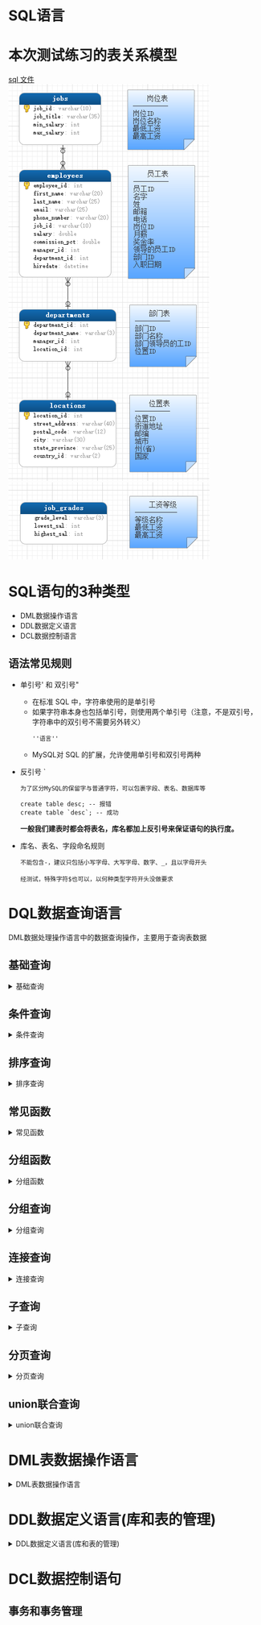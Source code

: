 SQL语言
==

# 本次测试练习的表关系模型
[sql 文件](./sql/myemployees.sql)  
![](./images/myemployees库的表关系模型.png)  
![](./images/myemployees库的表关系模型2.png)  


# SQL语句的3种类型
* DML数据操作语言
* DDL数据定义语言
* DCL数据控制语言

## 语法常见规则
* 单引号' 和 双引号"
    * 在标准 SQL 中，字符串使用的是单引号
    * 如果字符串本身也包括单引号，则使用两个单引号（注意，不是双引号，字符串中的双引号不需要另外转义）
        ```text
        ''语言''
        ```
    * MySQL对 SQL 的扩展，允许使用单引号和双引号两种

* 反引号 \`
    ```text
    为了区分MySQL的保留字与普通字符，可以包裹字段、表名、数据库等
    ```
    
    ```mysql
    create table desc; -- 报错 
    create table `desc`; -- 成功
    ```
    **一般我们建表时都会将表名，库名都加上反引号来保证语句的执行度。**

* 库名、表名、字段命名规则
    ```text
    不能包含-，建议只包括小写字母、大写字母、数字、_，且以字母开头

    经测试，特殊字符$也可以，以何种类型字符开头没做要求
    ```


# DQL数据查询语言
DML数据处理操作语言中的数据查询操作，主要用于查询表数据

## 基础查询
<details>
<summary>基础查询</summary>

* 语法
    ```text
    select 查询列表 from 表名;
    
    SELECT *|{[DISTINCT] column|expression [alias],...}
    FROM table;
    
    * | 表示或
    * { }里面有多种情况，使用其中的一种
    * [] 此项为可选
    * 查询列表：表中的字段、常量、表达式、函数
    * 查询的结果是一个虚拟的表格
    ```

* 查询表中的单个字段
    ```mysql
    USE myemployees;
    SELECT salary FROM employees;
    ```

* 查询表中的多个字段
    >SELECT employee_id, first_name, last_name FROM employees;


* 查询表中的所有字段
    * 方式1  
        ```mysql
        SELECT
            `employee_id`,
            `first_name`,
            `last_name`,
            `email`,
            `phone_number`,
            `job_id`,
            `salary`,
            `commission_pct`,
            `manager_id`,
            `department_id`,
            `hiredate`
        FROM
            employees;
        ```
    * 方式2
        >SELECT * FROM employees;


* 查询常量值
    ```mysql
    SELECT 200;
    SELECT '使命必达';
    ```

* 查询表达式
    ```
    支持常规的算术运算符
    + - * / %
    ```
    
    ```mysql
    SELECT 3600 + 24;
    SELECT 'a' + 'baaaaaa';
    ```


* 查询函数
    ```text
    函数与方法的类似，分无参函数、有参函数
    ```

    ```mysql
    SELECT VERSION(); -- 查看mysql版本
    SELECT DATABASE(); -- 查看当前所在的数据库
    SELECT USER(); -- 查看当前连接使用的用户
    ```


* 起别名
    ```text
    功能：相当于对一个字段、函数、一个子句赋值给一个变量(别名)，
    这个变量可以在其他地方引用
    
    * 便于理解
    * 如果查询的字段中有重名的情况，可使用不同别名类区别
    
    注意：
    当别名中有特殊字符（如含空格），别名需要用双引号包起来
    ```

    * 方式1：使用AS 别名
        ```
        SELECT '建国70周年' AS 信息;
        SELECT last_name AS 姓, first_name AS 姓  FROM employees;
        ```
    * 方式2：使用空格 别名
        ```mysql
        SELECT last_name 姓, first_name 姓  FROM employees;
        ```

    * 示例：查询salary，显示结果为out put
        ```text
        SELECT salary AS "out put" FROM employees;
        ```

* DISTINCT去重
    ```mysql
    -- 示例：查询employees表中涉及到的所有部门编号
    SELECT DISTINCT department_id FROM employees;
    ```

* +的作用
    ```text
    mysql中+仅仅是加法运算符
    
    * 当操作数中有字符型时，试图将字符型数值转换成数值型，
    如果转换成功，则转换后值为字符对应的数值，
    如果转换失败，则转换后值0，
    最后用转换后的数值进行做加法运算
    
    注意：NULL与任何数做+运算，结果都为NULL
    
    java中的+作用
    * 运算符：连个操作数的类型都为数值类型
    * 连接符：只要有一个操作数的类型为字符串
    ```

    ```mysql
    SELECT 10 + 9;
    SELECT '90' + 10; -- 结果：100
    # 当操作数为字符型是，试图将字符型数值转换成数值型，如果转换成功，用转换后的数值进行做加法运算
    
    SELECT '10' + '20'; -- 结果：30
    SELECT 'coco' + 123; -- 结果：123
    -- 字符型转换成数值型失败时，其转换值为0
    
    SELECT 'aa' + 'b'; -- 结果: 0
    SELECT NULL + 10; -- 结果：NULL
    ```

</details>

## 条件查询
<details>
<summary>条件查询</summary>

* 语法
    ```text
    select 查询列表
    from 表名
    where 筛选条件;
    ```

### 条件查询分类
* 按条件表达式筛选  

    **比较运算符**
    ```text
    >  <  =  <>  !=  >=  <=  <=> 安全等于
    ```

* 按逻辑表达式筛选
    ```text
    逻辑运算符
    标准: AND    OR    NOT
    兼容: &&     ||    ! 
    ```

* 模糊查询
    ```text
    like '匹配模式'
    between A and B
    in (set)
    is null
    is not null
    ```

### 按条件表达式筛选
* 示例：查询工资>12000的员工信息
    ```mysql
    SELECT
        *
    FROM
        employees
    WHERE salary > 12000;
    ```

* 案例2：查询部门编号不等于90号的员工名和部门编号
    ```mysql
    SELECT last_name, department_id
    FROM employees
    WHERE department_id <> 90;

    -- 
    SELECT last_name, department_id
    FROM employees
    WHERE department_id != 90;
    ```

### 按逻辑表达式筛选
* 案例1：查询工资在10000到20000之间的员工名、工资以及奖金
    ```mysql
    SELECT
        last_name, salary, commission_pct
    FROM
        employees
    WHERE salary >= 10000
        AND salary <= 20000;
    ```

* 案例2：查询部门编号不是在90到110之间，或者工资高于15000的员工信息
    ```mysql
    SELECT * 
    FROM employees
    WHERE NOT (department_id >= 90 AND department_id <= 110)
        OR salary > 15000;
        
    --
    SELECT * 
    FROM employees
    WHERE !(department_id >= 90 && department_id <= 110)
        || salary > 15000;
    ```

### 模糊查询
```
like '匹配模式'

betwenn A AND B
in(set)
is null
is not null
```
* 通配符
    ```text 
    %：0个或多个任意字符
    
    _: 1个任意字符
    ```
* like '匹配模式'  
一般和通配符搭配使用

    * 案例1：查询员工名中包含字符a的员工信息
        ```mysql
        SELECT * 
        FROM employees
        WHERE first_name LIKE '%a%';
        ```

    * 案例2：查询员工名中第三个字符为e，第五个字符为a的员工名和工资
        ```mysql
        SELECT first_name 名, CONCAT(first_name, ' ',last_name) 姓名,salary
        FROM employees
        WHERE first_name LIKE '__e_a%';
        ```

    * 案例3：查询员工姓中第二个字符为_的员工名
        ```mysql
        -- ESCAPE '标识符' 显式指定转义，建议使用这种
        SELECT last_name 
        FROM employees
        WHERE last_name LIKE '_$_%' ESCAPE '$'; -- 指定$右边第一个字符为转义的，$可以用其他字符来标识
        
        
        SELECT last_name 
        FROM employees
        WHERE last_name LIKE '_\_%'; -- 这种转义方式也可以
        ```
    * where子句中使用别名注意事项  
    示例：选择姓名中有字母 a 和 e 的员工姓名
        ```text
        sql是在where后order by前加别名，即生成结果集后加别名，
        where是在生成结果集前的操作，
        order by是生成结果集后的操作，
        因为where要生成结果集，而order by是对结果集的操作。
        如果非要用别名，那么只能用派生表，即先生成别名再where
        
        -- 在where中保用别名会报错，错误代码： 1054, UNKNOWN COLUMN 'fullname' IN 'where clause'
        SELECT CONCAT(first_name, ' ', last_name) AS fullname
        FROM employees
        WHERE fullname LIKE '%a%' AND first_name LIKE '%e%';
        
        -- 正确写法
        SELECT CONCAT(first_name, ' ', last_name) AS 姓名
        FROM employees
        WHERE CONCAT(first_name, ' ', last_name) LIKE '%a%' AND first_name LIKE '%e%';
        ```
* between A and B
    ```
    字段或变量的取值范围在[A, B]闭区间
    A,B都为数值类型
    ```
    * 案例1：查询员工编号在100到120之间的员工信息
        ```mysql
        SELECT * 
        FROM employees
        WHERE employee_id >= 100 AND employee_id <= 120;
        
        -- 与上面的写法等价
        SELECT * 
        FROM employees
        WHERE employee_id BETWEEN 100 AND 120;
        ```


* in (set)
    ```
    判断某字段的值是否在集合set中
    如：in (ele1, ele2, ...)
    注意：
    set表示方式，ele1, ele2,...
    * set集合中的元素类型必须一致或兼容
    * set集合中的元素不支持通配符
    * set里的元素建议不重复
    ```

    * 案例：查询员工的工种编号是 IT_PROG、AD_VP、AD_PRES中的员工名和工种编号
        ```mysql
        SELECT job_id, first_name
        FROM employees
        WHERE job_id = 'IT_PROG'
            OR job_id = 'AD_VP'
            OR job_id = 'AD_PRES';
        
        --
        SELECT job_id, first_name
        FROM employees
        WHERE job_id IN ('IT_PROG', 'AD_VP', 'AD_PRES');
        ```


* is null
    ```text
    =、<>、!=不能判断NULL值
    is null、is not null 可以判断null值
    
    
    注意：没有以下写法
    NOT (IS NULL)
    NOT IS NULL
    
    IS 只能判断NULL 或 NOT NULL
    ```

    * 案例1：查询没有奖金的员工名和奖金率
        ```mysql
        SELECT first_name, commission_pct
        FROM employees 
        WHERE commission_pct IS NULL;
        
        --
        SELECT first_name, commission_pct
        FROM employees 
        WHERE commission_pct IS NOT NULL;
        ```


* <=>安全等于
    ```text
    与=功能类似，但可以用于判断NULL值，不能与NOT NULL组合
    =无法判断NULL值，也不能与NOT NULL组合
    <=> (NOT NULL)  结果等效于 <=> NULL
    ```

    * 案例1：查询没有奖金的员工名和奖金率
        ```
        SELECT first_name, commission_pct
        FROM employees 
        WHERE commission_pct <=> NULL;
        ```

    * 案例2：查询工资为12000的员工信息
        ```mysql
        SELECT * 
        FROM employees 
        WHERE salary <=> 12000;
        ```

* IS NULL与<=>
    ```text
    IS NULL: 只能判断NULL值，可读性较高，建议使用
    <=>: 既可以判断NULL值，也可以判断其他类型的值，可读性低
    ```

</details>

## 排序查询
<details>
<summary>排序查询</summary>

### 排序查询语法
```text
select 查询列表
from 表名
[where 筛选条件]
order by 排序列表 [asc |desc]


特点：
asc: 升序
desc: 降序
不指定排序方式默认为asc升序

* order by 子句可以支持 单个字段、别名、表达式、函数、多个字段
* order by 子句放在查询语句的最后面，除了limit子句
```

* 按单个字段排序
    ```mysql
    SELECT * 
    FROM employees
    ORDER BY salary DESC;
    ```

* 筛选条件过滤后再排序

    **案例：查询部门编号>=90的员工信息，并按员工编号降序**
    ```mysql
    SELECT * 
    FROM employees
    WHERE department_id >= 90
    ORDER BY department_id DESC;
    ```


* 按表达式排序

    **案例：查询员工信息 按年薪降序**
    ```mysql
    SELECT
        *, (
            salary * 12 * (1 + IFNULL(commission_pct, 0))
        ) AS 年薪
    FROM
        employees
    ORDER BY (salary * 12 * (1 + IFNULL(commission_pct, 0))) DESC;
    ```

* 按别名排序

    **案例：查询员工信息 按年薪升序**
    ```mysql
    SELECT
        *, (
            salary * 12 * (1 + IFNULL(commission_pct, 0))
        ) AS 年薪
    FROM
        employees
    ORDER BY 年薪 DESC;
    ```

* 按函数排序
    **案例：查询员工名，并且按名字的长度降序**
    ```mysql
    SELECT first_name, LENGTH(first_name) AS 名字长度
    FROM employees
    ORDER BY LENGTH(first_name) DESC;
    ```


* 按多个字段排序
    ```text
    按多个字段排序时，
    第一个字段为主排序关键字，后面的为次排序关键字
    先按第一个字段指定的排序方式排序，
    当按第一个字段排序好后，第一个字段相同的记录再按第二个字段排序方式排序，
    依此类推
    ```

    **案例：查询员工信息，要求先按工资降序，再按employee_id升序**
    ```mysql
    SELECT *
    FROM employees
    ORDER BY salary DESC, employee_id ASC;
    ```
</details>

## 常见函数
<details>
<summary>常见函数</summary>

### 函数概念
类似于java中的方法，将一组逻辑语句封装在方法体中，对外暴露方法名

### 函数分类
* 单行函数
```text
这里的单行，指输入一行的数据，返回一个值。

如 concat(str1, str2, ...), length(str), ifnull(expr1, expr2)
```
* 分组函数
```text
分组值，指输入一组(多行)的数据，返回一个值。

功能：用于统计，也称统计函数、聚合函数、组函数
如SUM(expr)、AVG(expr)、MAX(expr)、MIN(expr)、COUNT(expr)
```

### 单行函数
* 字符函数
    ```text
    lenght(str) 获取字符串字节长度(在utf8字符集中一个汉字占3个字节, gbk为2字节)
    CONCAT(str1,str2,...) 拼接字符串
    UPPER(str)字符串转大写
    LOWER(str)字符串转小写
    SUBSTR(str,pos)、SUBSTRING(str,pos)
    SUBSTR(str,pos,len)、SUBSTRING(str,pos, len) 截取子字符串
    INSTR(str,substr) 返回子串第一次出现的首地址索引，如果找不到返回0
    TRIM(str) 去掉字符串str首尾的空格
    TRIM(remstr FROM str) 从字符串str中去掉首尾指定的字符remstr
    LPAD(str,len,padstr) 用指定的字符padstr左填充str，保证填充后的字符串长度为len，并返回充后的字符串
    RPAD(str,len,padstr) 用指定的字符padstr右填充str，保证填充后的字符串长度为len，并返回充后的字符串
    REPLACE(str,from_str,to_str) 把字符串str中所有的from_str字符替换成字符to_str
    ```
* 数学函数
    ```text
    ROUND(X) 数X的绝对值做四舍五入运算，精确到个位，符号不变
    ROUND(X,D) 小数X的绝对值做四舍五入运算，精确到第D位小数，符号不变
    CEIL(X) 向上取整，返回>= X的最小整数
    FLOOR(X) 向下取整，返回 <= X的最大整数
    TRUNCATE(X,D) 截断数X小数点后第D位之后所有小数，直接截断(填补0)，不做四舍五入
    MOD(N,M) 取模运算，求余数，数N模以数M
    ```
* 日期、时间函数
    ````text
    NOW()返回服务器当前 日期时间，属于date,也属于time
    CURDATE() 返回服务期系统当前日期，不包括时间
    CURTIME() 返回服务期系统当前时间，不包括日期
    从指定的日期或时间对象中获取年、月、日、时、分、秒，月份名称
    YEAR(date) 从日期date中获取年
    MONTH(date) 从日期date中获取月
    DAY(date) 从日期date中获取日
    HOUR(time) 从时间time中获取时
    MINUTE(time) 从时间time中获取分
    SECOND(time) 从时间time中获取秒
    MONTHNAME(date) 从日期date中获取月份名称
    STR_TO_DATE(str,format) 根据日期格式format将字符创str转成日期，并返回
    DATE_FORMAT(date,format) 格式化date对象，根据日期格式format将日期date转换成字符串，并返回
    DATEDIFF(expr1,expr2) 计算expr1, expr2的天数差值,日期时间expr1 - 日期时间expr2的天数
    ````
* 其他函数
    ```text
    SELECT VERSION(); 查看服务端mysql版本
    SELECT DATABASE(); 查看当前连接的库
    SELECT USER(); 查看当前使用的连接用户
    ```
* 控制函数
    ```text
           IF(expr1,expr2,expr3) 如果逻辑表达式expr1为true,则返回表达式expr2，否则返回表达式expr3
           case用于字段或表达式值枚举处理
           case用于字段或表达式值范围枚举处理
           ```


#### 字符函数
* lenght(str) 获取字符串字节长度(在utf8字符集中一个汉字占3个字节, gbk为2字节)
    ```mysql
    SELECT LENGTH('trip');
    SELECT LENGTH('神功盖世'); -- 长度为：12
    
    SHOW VARIABLES LIKE '%char%'; -- 查看服务端使用的字符集
    ```

* CONCAT(str1,str2,...)拼接字符串
    ```mysql
    SELECT CONCAT(first_name, ' ', last_name) AS 姓名
    FROM employees;
    ```

* UPPER(str)字符串转大写
    >SELECT UPPER('abcdef');

* LOWER(str)字符串转小写
    >SELECT LOWER('Guang Dong');

    **示例：将姓变大写，名变小写，然后拼接**
    ```mysql
    SELECT CONCAT(UPPER(first_name), ' ',LOWER(last_name)) 姓名
    FROM employees
    ```

* 截取子字符串(SUBSTR、SUBSTRING)
    ```text
    字符串的索引从1开始计数
    
    SUBSTR(str,pos) 截取指定str字符串从第pos个字符开始到结尾的子字符串
    SUBSTR(str,pos,len) 截取str字符串从第pos个字符开始，长度为len的子字符串的子字符串
    SUBSTR(str FROM pos) 与SUBSTR(str,pos)功能相同，截取str字符串从第pos个字符开始到结尾的子字符串
    SUBSTR(str FROM pos FOR len) 与SUBSTR(str,pos,len)功能相同，截取str字符串从第pos个字符开始，长度为len的子字符串
    
    SUBSTRING(str,pos) 对应SUBSTR(str,pos)
    SUBSTRING(str,pos,len) 对应SUBSTR(str,pos,len)
    SUBSTRING(str FROM pos) 对应SUBSTR(str FROM pos)
    SUBSTRING(str FROM pos FOR len) 对应SUBSTR(str FROM pos FOR len)
    ```

    **截取从指定索引处后面所有字符**
    >SELECT SUBSTR('习近平致信祝贺大庆油田发现60周年全文', 4) out_put; -- 致信祝贺大庆油田发现60周年全文

    **截取从指定索引处指定字符长度的字符**
    ```mysql
    SELECT SUBSTR('习近平致信祝贺大庆油田发现60周年全文', 4, 2) out_put; -- 致信
    SELECT SUBSTR('abcdef' FROM 2); -- bcdef
    SELECT SUBSTR('abcdef' FROM 2 FOR 3); -- bcd
    
    SELECT SUBSTRING('习近平致信祝贺大庆油田发现60周年全文', 4);
    ```

    **案例：姓名中首字符大写，其他字符小写然后用_拼接，显示出来**
    ```mysql
    SELECT
        CONCAT (
            UPPER(SUBSTR(first_name, 1, 1)),
            LOWER(SUBSTR(first_name, 2)),
            ' ',
            LOWER(last_name)
        )
    FROM
        employees;
      
    -- 方法2
    SELECT
        CONCAT (UPPER(SUBSTR(fname, 1, 1)), LOWER(SUBSTR(fname, 2))) AS 姓名
    FROM
        (SELECT CONCAT (first_name, ' ', last_name) AS fname FROM employees) employees;
    ```

* INSTR(str,substr) 返回子串第一次出现的首地址索引，如果找不到返回0
    ```text
    SQL中，0表示false, 1表示true
    ```
    
    >SELECT INSTR('上海自来水来自海上,山西运煤车煤运西山,自来水', '自来水'); -- 结果：3

* TRIM(str) 去掉字符串str首尾的空格
* TRIM(remstr FROM str) 从字符串str中去掉首尾指定的字符remstr
    ```mysql
    SELECT LENGTH(TRIM('    Good    ')); -- 4
    SELECT TRIM('e' FROM 'eeeeeeee张eee教主eeeeeeeeeeeeeeeeeee'); -- 张eee教主
    ```

* LPAD(str,len,padstr) 用指定的字符padstr左填充str，保证填充后的字符串长度为len，并返回充后的字符串
    ```text
    当len小于str的长度时，会截断右边多余的字符 (保留左边的)
    ```

    ```mysql
    SELECT LPAD('2', 3,'0'); -- '002'
    
    SELECT LPAD('中国海军', 2,'c'); -- '中国'
    ```

* RPAD(str,len,padstr) 用指定的字符padstr右填充str，保证填充后的字符串长度为len，并返回充后的字符串
    ```text
    当len小于str的长度时，会截断右边多余的字符 (保留左边的)
    ```
    
    ```mysql
    SELECT RPAD('中国海军', 12,'c'); -- 中国海军cccccccc
    SELECT RPAD('中国海军', 2,'c'); -- '中国'
    ```

* REPLACE(str,from_str,to_str) 把字符串str中所有的from_str字符替换成字符to_str
    >SELECT REPLACE('周芷若周芷若周芷若周芷若张无忌爱上了周芷若', '周芷若', '赵敏');

#### 数学函数
* ROUND数值做四舍五入运算
    ```text
    ROUND(X) 数X的绝对值做四舍五入运算，精确到个位，符号不变
    ROUND(X,D) 小数X的绝对值做四舍五入运算，精确到第D位小数，符号不变
    ```
    
    ```mysql
    SELECT ROUND(1.55); -- 2
    SELECT ROUND(-1.55); -- 结果：-2
    SELECT ROUND(-3.1415, 3); -- 3.142
    ```

* CEIL(X) 向上取整，返回>= X的最小整数
    ```mysql
    SELECT CEIL(2.11); -- 3
    SELECT CEIL(-2.11); -- -2
    ```

* FLOOR(X) 向下取整，返回 <= X的最大整数
    ```mysql
    SELECT FLOOR(3.11); -- 3
    SELECT FLOOR(-3.11); -- -4
    ```

* TRUNCATE(X,D) 截断数X小数点后第D位之后所有小数，直接截断(填补0)，不做四舍五入
    ```text
    D必须是整数，
    D为0：表示小数点后所以小数截断不要
    D为负数，表示小数点左边D位内的都取0
    ```
    
    ```mysql
    SELECT TRUNCATE(3.333333, 1); -- 3.3
    SELECT TRUNCATE(3.333333, 0); -- 3
    SELECT TRUNCATE(33, 1); -- 33
    SELECT TRUNCATE(3333, -2); -- 3300
    ```

* MOD(N,M) 取模运算，求余数，数N模以数M
    ```text
    MOD(N,M) ==> N - N/M * M
    ```
    
    ```mysql
    SELECT MOD(10, 3); -- 1
    SELECT MOD(10, -3); -- 1
    SELECT MOD(-10, -3); -- -1
    SELECT MOD(-10, 3); -- -1
    SELECT 10 % 3;
    ```
    
#### 日期、时间函数
* NOW()返回服务器当前 日期时间，属于date,也属于time
    >SELECT NOW(); -- 2019-09-27 10:31:58

* CURDATE() 返回服务期系统当前日期，不包括时间
    >SELECT CURDATE(); -- 2019-09-27

* CURTIME() 返回服务期系统当前时间，不包括日期
    >SELECT CURTIME(); -- 10:34:07

* 从指定的日期或时间对象中获取年、月、日、时、分、秒，月份名称
    ```text
    now() 获取的日期时间对象，属于date和time类型
    
    YEAR(date) 从日期date中获取年
    MONTH(date) 从日期date中获取月
    DAY(date) 从日期date中获取日
    HOUR(time) 从时间time中获取时
    MINUTE(time) 从时间time中获取分
    SECOND(time) 从时间time中获取秒
    MONTHNAME(date) 从日期date中获取月份名称
    DATEDIFF(expr1,expr2) 日期时间expr1 - 日期时间expr2的天数
    ```
    
    ```mysql
    SET @now=NOW(); -- 设置局部变量，引用变量 @变量名
    SELECT @now;
    
    SELECT YEAR(@now);
    SELECT YEAR(NOW());
    SELECT YEAR('2008-01-10'); -- 2008
    SELECT YEAR('2008/01/10'); -- 2008
    SELECT YEAR('2008.1.10'); -- 2008
    SELECT YEAR(hiredate) AS 年 FROM employees;
    
    --
    SELECT MONTH(NOW()); 
    SELECT MONTH('2019-06-01');
    
    --
    SELECT MONTHNAME(@now); -- September
    
    -- 
    SELECT DAY(NOW());
    
    --
    SELECT HOUR(NOW());
    SELECT HOUR(CURTIME());
    
    --
    SELECT MINUTE(NOW());
    
    --
    SELECT SECOND(NOW());
    SELECT SECOND('12:00:13');
    ```

##### format匹配模式字母定义
格式 |定义 
:--- |:---
%Y |4位的年份
%y |2位的年份
%m |2位的月份(01, 02...11, 12)
%c |自然月份(1, 2...11, 12)
%d |2位的日(01, 02...31)
%H |2位的小时(24小时制)
%h |小时(12小时制)
%i |2位的分钟(01, 02...59)
%s |2位的秒(01, 02...59)


* STR_TO_DATE(str,format) 根据日期格式format将字符创str转成日期，并返回
    >SELECT STR_TO_DATE('1999-12-31', '%Y-%c-%d');

    **示例：查询入职日期为1992-4-3的员工信息**
    ```mysql
    SELECT * 
    FROM employees
    WHERE hiredate = '1992-4-3';
    --
    SELECT * FROM employees
    WHERE hiredate = STR_TO_DATE('4-3 1992', '%c-%d %Y');
    ```

* DATE_FORMAT(date,format) 格式化date对象，根据日期格式format将日期date转换成字符串，并返回
    >SELECT DATE_FORMAT(NOW(), '%Y年%m月%d日'); -- 2019年09月27日

    **查询有奖金的员工名和入职日期(xx月/xx日 xx年)**
    ```mysql
    SELECT first_name, DATE_FORMAT(hiredate, '%m月/%d日 %y年') AS 入职日期
    FROM employees
    WHERE commission_pct IS NOT NULL;
    ```
    
#### 其他函数
* SELECT VERSION(); 查看服务端mysql版本
* SELECT DATABASE(); 查看当前连接的库
* SELECT USER(); 查看当前使用的连接用户

    ```mysql
    SELECT VERSION();
    SELECT DATABASE();
    SELECT USER(); -- root@localhost
    ```

#### 流程分支控制函数
* IF(expr1,expr2,expr3) 如果逻辑表达式expr1为true,则返回表达式expr2，否则返回表达式expr3
    ```text
    功能类似三目运算：expr1 ? expr2 : expr3
    
    expr2,expr3的类型要求相同或能兼容
    ```

    ```mysql
    SELECT IF(2 < 4, '小', '大'); -- 小
    
    SELECT 
        first_name,
        commission_pct,
        IF(commission_pct IS NULL, '无', '有') AS 是否有奖金
    FROM employees;
    ```

* IFNULL(expr1,expr2) 如果表达式expr1为null，则返回expr2, 否则返回expr1
    ```mysql
    SELECT IFNULL(commission_pct, '无奖金')
    FROM employees;
    ```

* case用于字段或表达式值枚举处理
    ```text
    
    功能类似java中的case
    switch(变量或表达式或枚举类) {
        case 常量1:
            语句1;
            break;
        case 常量2:
            语句2;
            break;
        ...
        default:
            语句n;
            break;
    }
    
    
    mysql中的case:
    case 字段或表达式
    when 常量1 then
        返回的值1或语句1
    when 常量2 then
        返回的值2或语句2
    ...
    [else 返回的值n或语句n]
    end
    
    ```

    **案例：查询员工的工资，要求如下：**
    ```text
    部门号=30，显示的工资为1.1倍
    部门号=40，显示的工资为1.2倍
    部门号=50，显示的工资为1.3倍
    其他部门，显示的工资为原工资
    ```

    ```mysql
    SELECT
        department_id,
        salary 原工资,
        CASE department_id
    WHEN 30 THEN
        salary * 1.1
    WHEN 40 THEN
        salary * 1.2
    WHEN 50 THEN
        salary * 1.3
    ELSE salary
    END AS 新工资
    FROM employees;
    ```

* case用于字段或表达式值范围枚举处理
    ```text
    功能类似java中的多重if：
    
    if(逻辑表达式1) {
        语句1;
    } else if(逻辑表达式2) {
        语句2;
    } 
    ...
    else {
        语句n;
    }
    
    
    mysql中:
    case
    when 逻辑表达式1 then 返回的值1或语句1
    when 逻辑表达式2 then 返回的值2或语句2
    ...
    [else 默认返回的值n或语句n]
    end
    ```

    **案例：查询员工的工资的情况**
    ```text
    如果工资>20000,显示A级别
    如果工资>15000,显示B级别
    如果工资>10000，显示C级别
    否则，显示D级别
    ```

    ```mysql
    SELECT 
        salary,
        CASE
    WHEN salary > 20000 THEN
        'A'
    WHEN salary > 15000 THEN
        'B'
    WHEN salary > 10000 THEN
        'C'
    ELSE 'D'
    END AS 级别
    FROM employees;
    ```
</details>

## 分组函数
<details>
<summary>分组函数</summary>

### 分组函数概念与功能
```text
功能：用于统计，有称为聚合函数、统计函数、组函数
输入多个值（多行的值），最后返回一个值，不能与返回多行的组合使用
```

###  分组函数概览与总结
```text
SUM(expr) 求和，
    当统计的数据为空时(没有一条记录)，返回值为NULL
SUM([DISTINCT] expr) 去重后求和

AVG([DISTINCT] expr) 求平均值(或去重后求平均值)，
    当统计的数据为空时(没有一条记录)，返回值为NULL
    
MAX(expr) 求最大值, 
    当统计的数据为空时(没有一条记录)，返回值为NULL
MAX([DISTINCT] expr) 去重后求最大值

MIN(expr) 求最小值，
    当统计的数据为空时(没有一条记录)，返回值为NULL
MIN([DISTINCT] expr) 去重后求最小值

COUNT(expr) 计算非null值的行个数，
    当统计的数据为空时(没有一条记录)，返回值为0
COUNT(DISTINCT expr,[expr...]) 返回列出的字段不全为NULL值的行，再去重的数目, 可以写多个字段，expr不能为*
```

* 特点
    * sum, avg一般用于处理数值型
    * 以上分组函数都忽略所提供字段全为null的记录
    * count(expr)一般用于统计行数
    * 与分组函数一起查询的字段要求是group by后的字段


* 分组函数基本使用
    ```mysql
    SELECT SUM(salary) FROM employees;
    SELECT AVG(salary) FROM employees;
    SELECT MAX(salary) FROM employees;
    SELECT MIN(salary) FROM employees;
    SELECT COUNT(salary) FROM employees;
    
    SELECT
        SUM(salary) AS 和, AVG(salary) 平均值, MAX(salary) 最大值, MIN(salary) 最小值, COUNT(salary) 计数
    FROM
        employees;
      
    --
    SELECT
        SUM(salary) AS 和, AVG(salary) 平均值, MAX(salary) 最大值, MIN(salary) 最小值, COUNT(salary) 计数
    FROM
        employees
    WHERE salary < 0; -- NULL, NULL, NULL, NULL, 0
  
    ```

* 参数支持的类型
    ```mysql
    SELECT SUM(last_name), AVG(last_name) FROM employees; -- 结果：0， 0，结论SUM(expr), AVG(expr)不支持字符型
    SELECT SUM(hiredate), AVG(hiredate) FROM employees; -- 日期、时间无意义
    ```
    
    * max(expr), min(expr)支持可排序的类型，如字符、数值、日期时间等
        ```mysql
        SELECT MAX(last_name), MIN(last_name) FROM employees; -- 支持字符
        SELECT MAX(hiredate), MIN(hiredate) FROM employees; -- 支持日期、时间
        
        SELECT COUNT(commission_pct) FROM employees; -- 35, 值为null的不计算
        SELECT COUNT(last_name) FROM employees;
        SELECT COUNT(*) FROM employees;
        ```

* 忽略所选字段全为NULL值的记录
    ```mysql
    SELECT SUM(commission_pct), AVG(commission_pct), SUM(commission_pct)/35, SUM(commission_pct)/107  FROM employees;
    
    SELECT MAX(commission_pct), MIN(commission_pct) FROM employees;
    
    SELECT COUNT(commission_pct) FROM employees; -- 35
    SELECT commission_pct FROM employees;
    ```

* 都可以和distinct去重搭配
    ```mysql
    SELECT SUM(DISTINCT salary), SUM(salary) FROM employees;
    
    SELECT COUNT(DISTINCT salary), COUNT(salary) FROM employees;
    ```

* count函数详细介绍
    ```mysql
    SELECT COUNT(salary) FROM employees;
    
    SELECT COUNT(*) FROM employees;
    
    SELECT COUNT(1) FROM employees; -- 相当于SELECT *, 1 FROM employees;的每行后加一列值为1，然后统计新加这列值不为null的行数
    
    SELECT COUNT(NULL) FROM employees; -- 0
    ```

    * count(表达式)
    ```mysql
    SELECT COUNT(DISTINCT last_name, department_id)
    FROM employees;
    
    SELECT (salary = 24000) FROM employees;
    
    SELECT COUNT(DISTINCT salary = 24000) FROM employees; -- 结果：2，因为salary要么等于24000，要么不等于
    ```

    * 效率比较
        ```text
        MYISAM存储引擎下，COUNT(*)的效率高，有一个值专门统计行数，直接返回该值
        INNODB存储引擎下，COUNT(*)和COUNT(1)的效率差不多，比COUNT(字段)要高一些
        ```

* 分组函数与字段查询有限制
    ```text
    因为分组函数值返回一个值，不能与多行的结果的组合使用
    ```
    
    **错误写法**
    ```mysql
    SELECT AVG(salary), first_name FROM employees; -- 错误
    ```
</details>

## 分组查询
<details>
<summary>分组查询</summary>

### 分组查询语法
```text
语法：
select 分组函数, 分组字段
from 表名
[where 筛选条件]
group by 分组的字段
[order by 排序的字段];


```

* 分组查询特点
    * 能和分组函数一起出现在select查询列表中的字段必须是group by里的字段，因为group by里的字段与组合函数的结果是一一对应的
    * 筛选分为两类：分组前筛选、分组后筛选
    * 分组可以按单个字段，也可以按多个字段
    * 分组可以搭配排序
    * 分组函数做筛选不能放在where子句中，可以放在having子句中
    * 分组前筛效率高于分组后筛选，一般的，能用分组前筛的，尽量使用分组前筛，提高效率
    
* 分组前筛选 与 分组后筛选比较

分类 |筛选对象 |位置 |连接的关键字 |能否引用字段别名
:--- |:--- |:--- |:--- |:---
分组前筛选 |原始表 |group by前 |where |不能
分组后筛选 |group by后的结果集 |group by后 |having |能


* 简单分组查询
    * 案例1：查询每个部门的员工个数
        ```mysql
        SELECT department_id, COUNT(*) 
        FROM employees
        WHERE department_id IS NOT NULL
        
        GROUP BY department_id;
        ```

    * **案例2：查询每个工种的员工平均工资**
        ```mysql
        SELECT job_id, AVG(salary)
        FROM employees
        GROUP BY job_id;
        ```

    * 案例3：查询每个位置的部门个数
        ```mysql
        SELECT location_id, COUNT(department_id)
        FROM departments
        GROUP BY location_id;
        ```


* 实现分组前的筛选
    * 案例1：查询每个部门中邮箱包含a字符的最高工资
        ```mysql
        SELECT MAX(salary), department_id
        FROM employees
        WHERE email LIKE '%a%'
        GROUP BY department_id;
        ```

    * 案例2：查询每个领导手下有奖金员工的平均工资
        ```mysql
        SELECT AVG(salary), manager_id
        FROM employees
        WHERE commission_pct IS NOT NULL
        GROUP BY manager_id;
        ```
        
* 分组后筛选
    * 案例1：查询哪个部门的员工个数>5
    
        **[1] 查询每个部门的员工个数**
        ```mysql
        SELECT department_id, COUNT(*) AS c
        FROM employees
        GROUP BY department_id;
        ```

        **[2] 筛选上面[1]的结果**
        ```mysql
        SELECT department_id, COUNT(*) AS coun
        FROM employees
        GROUP BY department_id
        HAVING coun > 5; -- 这步在查询完结果，设置完别名后，才执行，所以这里可以引用别名
        ```

    * 案例2：每个工种有奖金的员工的最高工资>12000的工种编号和最高工资
        ```mysql
        SELECT job_id, MAX(salary) AS higth
        FROM employees
        WHERE commission_pct IS NOT NULL
        GROUP BY job_id
        HAVING higth > 12000;
        ```
        
    * 案例3：领导编号>102的每个领导手下的最低工资大于5000的领导编号和最低工资
        ```mysql
        SELECT manager_id, MIN(salary) AS low
        FROM employees
        WHERE manager_id > 102
        GROUP BY manager_id
        HAVING low > 5000;
        ```

* 分组后再筛选，结果指定排序方式
    * 案例：每个工种有奖金的员工的最高工资>6000的工种编号和最高工资,按最高工资升序
        ```mysql
        SELECT job_id, MAX(salary) m
        FROM employees
        WHERE commission_pct IS NOT NULL
        GROUP BY job_id
        HAVING m > 6000
        ORDER BY m ASC;
        ```

* 按多个字段分组
    * 案例：查询每个工种在每个部门的最低工资,并按最低工资降序
        ```mysql
        SELECT job_id, department_id, MIN(salary) AS mi
        FROM employees
        GROUP BY job_id, department_id
        ORDER BY mi DESC;
        
        -- 调换分组的字段顺序结果相同
        SELECT job_id, department_id, MIN(salary) AS mi
        FROM employees
        GROUP BY department_id, job_id
        ORDER BY mi DESC;
        ```
</details>

## 连接查询
<details>
<summary>连接查询</summary>


### 连接查询分类
* 按sql标准发布年份分  
    * SQL-92(SQL2)
        ```text
        仅支持内连接，根据连接条件，查询结果集为能在表1、表2中找到互相对应的记录
        ```
      
    * SQL:1999(SQL3)
        ```text
        推荐使用，功能更强，连接条件与筛选条件分离，可读性更好
        支持 内连接、左外连接、右外连接、全外连接(mysql不支持)、交叉连接
        ```
    * ... ...
    * SQL:2016
        ```text
        最新的sql标准，增加行模式匹配、多态表函数、JSON功能
        ```
* 按功能分类
    * 内连接
        * 等值内连接
        * 非等值内连接
        * 自连内连接
    * 外连接
        * 左外连接
        * 右外连接
        * 全外连接
    * 交叉连接
    
### SQL-92连接语法(仅支持内连接)
补充测试库和表，执行girls.sql脚本，创建girls库及相应的表  
![](./images/girls库的表关系模型.png)  

#### SQL-92语法
```text
select 查询列表
from 表1 别名1, 表2 别名2
where 连接条件
[and 其它筛选条件]
[group by 分组字段]
[having 分组后筛选条件]
[order by 排序字段或表达式 排序方式]


其中表1、表2可以为同一个表，表示自连接，
注意：起了别名后，原来的表名将不可用


select 查询列表
from 表1 别名1, 表2 别名2, 表3 别名3
where 表1与表2连接条件
and 表2与表3连接条件或者是表1与表3连接条件
[and 其它筛选条件]
[group by 分组字段]
[having 分组后筛选条件]
[order by 排序字段或表达式 排序方式]
```

#### 笛卡尔乘积现象(交叉连接)
```text
表1 有m行，
表2 有n行，
查询结果集= m*n 行，即表1中的每行与表2中的所有行都连接

* 发生原因：没有指定有效的连接条件
* 避免方法：添加有效的连接条件
```

```mysql
USE girls;

SELECT * FROM beauty; -- 12行
SELECT * FROM boys; -- 4行

SELECT beauty.*, boys.*
FROM beauty, boys; -- 48行
```

#### 等值连接
相当于取两表的连接条件相等的交集记录
* 案例1：查询女神名和对应的男神名
    ```mysql
    SELECT NAME, boyName
    FROM beauty, boys
    WHERE beauty.`boyfriend_id` = boys.`id`;
    
    --
    SELECT *
    FROM beauty, boys
    WHERE beauty.`boyfriend_id` = boys.`id`;
    ```

* 案例2：查询员工名和对应的部门名
    ```mysql
    USE myemployees;
    
    SELECT first_name, department_name
    FROM employees, departments
    WHERE employees.`department_id` = departments.`department_id`;
    ```

* 为表起别名
    * 查询员工名、工种号、工种名
        ```mysql
        SELECT first_name, j.job_id, job_title
        FROM employees AS e, jobs AS j
        WHERE e.`job_id` = j.`job_id`;
        ```

    * 两个表的顺序可以调换，结果完全一样
        ```mysql
        SELECT first_name, j.job_id, job_title
        FROM jobs AS j, employees AS e
        WHERE e.`job_id` = j.`job_id`;
        ```    
        
* 可以添加筛选条件
    * 案例：查询有奖金的员工名、部门名
        ```mysql
        SELECT e.first_name, d.department_name, e.commission_pct
        FROM employees e, departments d
        WHERE e.department_id = d.department_id
        AND commission_pct IS NOT NULL;
        ```

    * 案例2：查询城市名中第二个字符为o的部门名和城市名
        ```mysql
        SELECT city, department_name
        FROM locations l, departments d
        WHERE d.location_id = l.location_id
        AND city LIKE '_o%';
        ```

* 可以加分组
    * 案例1：查询每个城市的部门个数
    ```mysql
    SELECT l.city, COUNT(*)
    FROM locations l, departments d
    WHERE l.location_id = d.location_id
    GROUP BY l.city;
    ```

* 案例2：查询每个部门的部门名和部门的领导编号和该部门的最低工资,且该有奖金的
    ```mysql
    SELECT d.department_name, d.manager_id, MIN(e.salary)
    FROM departments d, employees e
    WHERE e.department_id = d.department_id
    AND e.commission_pct IS NOT NULL
    GROUP BY d.department_id;
    ```
 
* 可以加排序
    * 案例：查询每个工种的工种名和员工的个数，并且按员工个数降序
        ```mysql
        SELECT j.job_title, COUNT(*)
        FROM jobs j, employees e
        WHERE j.job_id = e.job_id
        GROUP BY j.job_title
        ORDER BY COUNT(*) DESC;
        ```

* 可以实现三表连接(或更多表)
    * 案例：查询员工名、部门名和所在的城市
        ```mysql
        SELECT e.first_name, d.department_name, l.city
        FROM employees e, departments d, locations l
        WHERE e.department_id = d.department_id
        AND d.location_id = l.location_id
        ```

#### 非等值连接
* 案例1：查询员工的工资和工资级别
    ````mysql
    SELECT e.salary, j.grade_level
    FROM employees e, job_grades j 
    WHERE e.salary >= j.lowest_sal 
    AND e.salary <= j.highest_sal;
    
    --
    SELECT e.salary, j.grade_level
    FROM employees e, job_grades j 
    WHERE e.salary BETWEEN j.lowest_sal AND j.highest_sal;
    ````


#### 自连接(自连内连接)
用于表内有自关联，查询时，这个表需要用到两次或两次以上

* 案例：查询 员工名和上级的名称
    ```mysql
    SELECT e.first_name 员工名, m.first_name 上级名 
    FROM employees e, employees m
    WHERE e.manager_id = m.employee_id;
    ```

### SQL:1999连接语法

#### SQL-92与SQLSQL:1999对比
```text
功能：SQL:1999比SQL-92的多
可读性：因为SQL:1999的连接条件与筛选条件分离，所有可读性更高
```

#### SQL:1999连接语法结构
```text
语法：
select 查询列表
from 表1 别名1
连接类型 join 表2 别名2
on 连接条件
[where 筛选条件]
[group by 分组字段或表达式]
[having 分组后筛选条件]
[order by 排序列表];
```

#### SQL:1999连接类型分类
* 内连接: inner join
    ```text
    筛选出的结果为第一张表与第二张表分别对应的记录
    ```
    * 等值内连接
    * 非等值内连接
    * 自连内连接
* 外连接
    * 左外连接: left [outer] join
    * 右外连接: right [outer] join
    * 全外连接: full [outer] join
        ```text
        mysql不支持,Sqlserver、Oracle、PostgreSQL，mysql用 left outer join +  union  + right outer join代替
        ```
* 交叉连接: cross join
    ```text
    与SQL-92对应的为笛卡尔乘积结果集
    ```

#### 内连接
##### SQL:1999内连接语法
```text
select 查询列表
from 表1 别名1 
[inner] join 表2 别名2
on 连接条件
[inner join 表3 on 连接条件];
```

##### SQL:1999内连接分类
* 等值内连接
* 非等值内连接
* 自连接内连接

##### SQL:1999内连特点
* 可以添加筛选、分组、分组后筛选、排序
* inner关键字可以省略，只有join关键字时，表示为内连接
* inner join内连接与sql-92语法中的连接效果是一样的，都是多表的交集
* 查询结果集与两表顺序无关，调换两表的先后顺序查询结果集仍一样

##### 等值内连接
* 案例1.查询员工名、部门名
    ```mysql
    SELECT e.first_name, d.department_name 
    FROM employees e
    INNER JOIN departments d
    ON e.department_id = d.department_id;
    
    --
    SELECT e.first_name, d.department_name
    FROM departments d
    INNER JOIN employees e 
    ON e.department_id = d.department_id;
    ```

* 案例2.查询名字中包含e的员工名和工种名（添加筛选）
    ```mysql
    SELECT
    e.first_name, j.job_title
    FROM employees e
    INNER JOIN jobs j
    ON e.job_id = j.job_id
    WHERE e.first_name LIKE '%e%';
    
    --
    SELECT
    e.first_name, j.job_title
    FROM employees e
    JOIN jobs j
    ON e.job_id = j.job_id
    WHERE e.first_name LIKE '%e%';
    ```

* 案例3.查询部门个数>3的城市名和部门个数（添加分组+筛选）
    ```mysql
    SELECT l.city, COUNT(*) 部门个数
    FROM locations l
    INNER JOIN departments d
    ON l.location_id = d.location_id
    GROUP BY l.city
    HAVING COUNT(*) > 3;
    ```

* 案例4.查询哪个部门的员工个数>3的部门名和员工个数，并按个数降序（添加排序）
    ```mysql
    SELECT d.department_name, COUNT(*) 员工个数
    FROM departments d
    INNER JOIN employees e
    ON d.department_id = e.department_id
    GROUP BY d.department_id
    HAVING 员工个数 > 3
    ORDER BY 员工个数 DESC;
    ```

* 5.查询员工名、部门名、工种名，并按部门名降序（添加三表连接）
```mysql
SELECT e.first_name, d.department_name, j.job_title
FROM employees e
INNER JOIN departments d ON e.department_id = d.department_id
INNER JOIN jobs j ON e.job_id = j.job_id;
```

##### 非等值内连接

* 查询员工的工资级别
    ```mysql
    SELECT e.salary, g.grade_level
    FROM employees e
    INNER JOIN job_grades g
    ON e.salary >= g.lowest_sal AND e.salary <= g.highest_sal;
    
    --
    SELECT e.salary, g.grade_level
    FROM employees e
    INNER JOIN job_grades g
    ON e.salary BETWEEN g.lowest_sal AND g.highest_sal;
    ```

* 查询工资级别的员工个数>20的个数，并且按工资级别降序
```mysql
SELECT COUNT(*) 员工个数, g.grade_level
FROM employees e
INNER JOIN job_grades g
ON e.salary BETWEEN g.lowest_sal AND g.highest_sal
GROUP BY g.grade_level
HAVING COUNT(*) > 20
ORDER BY g.grade_level DESC;
```

##### 自连接(自连内连接)
* 查询员工的名字、上级的名字
    ```mysql
    SELECT e.first_name, e.employee_id, m.first_name AS 上级, e.manager_id
    FROM employees e
    INNER JOIN employees m
    ON e.manager_id = m.employee_id
    ```

* 查询姓名中包含字符k的员工的名字、上级的名字
    ```mysql
    SELECT e.first_name, m.first_name AS 上级
    FROM employees e
    INNER JOIN employees m
    ON e.manager_id = m.employee_id
    WHERE e.first_name LIKE '%k%';
    ```

#### 外连接
应用场景：用于查询再一个表中(主表)有，另一个表(从表)没有对应的记录

##### 外连接特点
* 外连接的查询结果为主表中的所有记录
* 如果从表中有和它匹配的，则显示匹配的值
* 如果从表中没有和它匹配的，则从表该记录所有字段都显示null
* 外连接查询结果 = 内连接结果 + 主表中有而从表中没有匹配的记录
* 左外链接，left join 左边的是主表
* 右外连接，right join 右边的是主表
* 全外连接 = 内连接结果集 + 表1中有但表2中没有的 + 表2中有单表1中没有的 记录  
或 = 表1 left join 表2结果集 + 表1 right join 表2结果集 的并集去重 （这里会出现重叠的集合：表1 inner join 表2）
* 左外连接、右外连接的主表和从表位置不能调换


* 引入：查询男朋友 不在男神表的的女神名
```mysql
USE girls;

SELECT * FROM beauty;

SELECT * FROM boys;


SELECT * 
FROM beauty, boys;

SELECT * 
FROM beauty
WHERE boyfriend_id NOT IN (SELECT id FROM boys);
```


##### 左外连接
```mysql
SELECT *
FROM beauty b
LEFT OUTER JOIN boys bo
ON b.boyfriend_id = bo.id
WHERE bo.id IS NULL;

--
SELECT *
FROM beauty b
LEFT OUTER JOIN boys bo
ON b.boyfriend_id = bo.id
WHERE NOT (bo.id <=> NULL);
```

* 案例1：查询哪个部门没有员工
```mysql
-- 左外连接
USE myemployees;

SELECT d.*, ' <--->', e.*
FROM departments d    
LEFT JOIN employees e
ON d.department_id = e.department_id

WHERE e.employee_id IS NULL;

--
-- 右外连接
SELECT d.*, ' <--->', e.*
FROM  employees e
RIGHT OUTER JOIN departments d
ON e.department_id = d.department_id
WHERE e.employee_id IS NULL;
```

#### 全外连接
##### 全外连接语法
```text
select 查询列表
from 表1 别名1
full outer join 表2 别名2
on 连接条件
```

* 因为mysql不支持全外连接full outer join语法，系列语句执行时报错语法错误
```sql
USE girls;

SELECT *
FROM beauty b
FULL OUTER JOIN boys bo
ON b.boyfriend_id = bo.id;
```

* mysql中全外连接替代方案
    ```text
    -- 全外连接
    select 查询列表
    from 表1 别名1
    full outer join 表2 别名2
    on 连接条件;

    -- 全外连接替代方案，两者的查询结果是一样的
    select 查询列表
    from 表1 别名1
    left outer join 表2 别名2
    on 连接条件
    
    union
  
    select 查询列表
    from 表1 别名1
    right outer join 表2 别名2
    on 连接条件;
  
    ```

    ```mysql
    SELECT * 
    FROM beauty b
    LEFT OUTER JOIN boys bo
    ON b.boyfriend_id = bo.id
    
    UNION
    
    SELECT * 
    FROM beauty b
    RIGHT OUTER JOIN boys bo
    ON b.boyfriend_id = bo.id;
    ```


#### 交叉链接(即笛卡尔乘积)
```mysql
SELECT * 
FROM beauty b
CROSS JOIN boys bo;


-- 效果等效(SQL-92语法)
SELECT *
FROM beauty, boys;
```
</details>

## 子查询
<details>
<summary>子查询</summary>


### 子查询概念
出现在其他语句中的select语句，称为子查询 或 内查询。
在其他语句可以是 select、update、insert、delete、create等语句

外部的查询语句，称为主查询 或 外查询

### 子查询分类
* 按子句出现的位置分
    * select后面
        ```text
        仅仅支持标量子查询
        ```
    * from后面
        ```text
        支持表子查询
        ```
    * where或having后面
        ```text
        标量子查询(结果集只有一行一列)
        列子查询(结果集为多行一列)
        行子查询(结果集一行多列或多行多列，总之一定是大于1列)
        ```
    * exists后面(也叫相关子查询)
        ```text
        表子查询
        ```

* 按结果集的行数列数不同分
    * 标量子查询(结果集只有一行一列)
    * 列子查询(结果集为多行一列)
    * 行子查询(结果集一行多列或多行多列，总之一定是大于1列)
    * 表子查询(结果集一般为多行多列，也可以为任意行任意列)

### where或having后面
```text
支持下列子查询
```
* 标量子查询(结果集只有一行一列)
* 列子查询(结果集为多行一列)
* 行子查询(结果集一行多列)

#### where或having后面子查询特点
* 子查询放在小括号内，即(语句)
* 子查询一般放在条件的右侧
* 标量子查询，一般搭配着单行操作符使用
    >  <  >=  <=  =  <>  <=>

* 列子查询，一般搭配多行操作符使用
    ```text
    in/not in,  any/some,  all
    ```
    * any、some效果一样，表示集合中的任意一个
        ```text
        x < any (set)    <==>    x < max(set)
        
        x > any (set)    <==>    x > min(set)
        ```
    * in (...) 表示括号集合里的任意一个元素
        ```text
        等效于 = any (...)
        等效于 = some (...)
        ```
        
    * not in () 不在括号集合的范围内。即括号集合的范围外的
        ```text
        等效于 <> all (...)
        ```
    * all全部
        ```text
        x < all (set)    <==>    x < min(set)

        x > all (set)    <==>    x > max(set)
        ```
* 子查询的执行优先于主查询执行，因为主查询的条件用到了子查询的结果



#### 标量子查询
* 案例1：谁的工资比 姓Abel 高
    ```mysql
    -- ①查询出Abel的工资
    SELECT salary
    FROM employees
    WHERE last_name = 'Abel' 
    ;
    
    -- ②查询员工信息，满足 salary > ① 的结果
    SELECT *
    FROM employees
    WHERE salary > (
        SELECT salary
        FROM employees
        WHERE last_name = 'Abel'
    );
    ```

* 案例2：返回job_id与141号员工相同，并且salary比143号员工多的员工 姓名，job_id 和工资
    ```mysql
    -- ①查询141号员工的job_id
    SELECT job_id
    FROM employees
    WHERE employee_id = 141
    ;
    
    -- ②查询143号员工的salary
    SELECT salary
    FROM employees
    WHERE employee_id = 143
    ;
    
    -- ③查询姓名,job_id 和工资，满足 job_id = ① 并且 salary > ②
    SELECT CONCAT(first_name, ' ',last_name) 姓名, job_id, salary AS 工资
    FROM employees
    WHERE job_id = (
        SELECT job_id
        FROM employees
        WHERE employee_id = 141
    )
    AND salary > (
        SELECT salary
        FROM employees
        WHERE employee_id = 143
    );
    
    ```

* 案例3：返回公司工资最少的员工的last_name,job_id和salary
    ```mysql
    -- ①查询公司工资最少的salary
    SELECT MIN(salary)
    FROM employees
    ;
    
    -- ②查询员工last_name,job_id和salary，满足 salary = ①
    SELECT last_name, job_id, salary
    FROM employees
    WHERE salary = (
        SELECT MIN(salary)
        FROM employees
    );
    ```

* 案例4：查询最低工资大于50号部门最低工资的部门id和其最低工资
    ```mysql
    -- ①查询id为50的部门的最低工资
    SELECT MIN(salary)
    FROM employees
    WHERE department_id = 50
    ;
    
    -- ②查询部门id，该部门最低工资，满足该部门的最低工资 > ①
    SELECT department_id, MIN(salary)
    FROM employees
    GROUP BY department_id
    HAVING MIN(salary) > (
        SELECT MIN(salary)
        FROM employees
        WHERE department_id = 50
    );
    ```


* 非法使用标量子查询
    ```text
    当子查询无结果返回或返回为空，则主查询也将返回空结果
    一般要求子查询要有结果返回
    ```
    
    ```mysql
    -- 示例
    SELECT department_id, MIN(salary)
    FROM employees
    GROUP BY department_id
    HAVING MIN(salary) > (
        SELECT MIN(salary)
        FROM employees
        WHERE department_id = 350
    );
    ```

#### 列子查询
* 案例1：返回location_id是1400或1700的部门中的所有员工姓名
    ```mysql
    -- 内连接查询方式
    SELECT CONCAT(first_name, ' ', last_name), e.department_id
    FROM employees e
    INNER JOIN departments d
    ON e.department_id = d.department_id
    WHERE d.location_id IN (1400, 1700);
    
    -- 列子查询方式
    -- ①查询location_id是1400或1700的部门编号
    SELECT DISTINCT department_id
    FROM departments
    WHERE location_id IN (1400, 1700)
    ;
    
    -- ②查询员工姓名，满足department_id在①结果集中，即查询出①结果集内所有department_id对应的员工
    SELECT CONCAT(first_name, ' ', last_name), department_id
    FROM employees
    WHERE department_id IN (
        SELECT department_id
        FROM departments
        WHERE location_id IN (1400, 1700)
    );
    
    -- 或
    SELECT CONCAT(first_name, ' ', last_name), department_id
    FROM employees
    WHERE department_id = ANY (
        SELECT department_id
        FROM departments
        WHERE location_id IN (1400, 1700)
    );
    
    
    -- 或
    SELECT CONCAT(first_name, ' ', last_name), department_id
    FROM employees
    WHERE department_id = SOME (
        SELECT department_id
        FROM departments
        WHERE location_id IN (1400, 1700)
    );
    ```

* 案例2：返回location_id不是1400或1700的部门中的所有员工姓名
    ```mysql
    -- ①location_id是1400或1700的部门编号
    SELECT department_id
    FROM departments
    WHERE location_id = 1400
    OR location_id = 1700
    ;
    
    -- ②查询所有员工姓名，满足department_id不在①结果集中
    SELECT CONCAT(first_name, ' ', last_name)
    FROM employees
    WHERE department_id NOT IN (
        SELECT department_id
        FROM departments
        WHERE location_id = 1400
        OR location_id = 1700
    );
    
    -- 或
    SELECT CONCAT(first_name, ' ', last_name)
    FROM employees
    WHERE department_id <> ALL (
        SELECT department_id
        FROM departments
        WHERE location_id = 1400
        OR location_id = 1700
    );
    ```

* 案例3：返回其它工种中比job_id为'IT_PROG'工种任一工资低的员工的员工号、姓名、job_id 以及salary
    ```mysql
    -- ①查询job_id为'IT_PROG'工种的所有员工的工资
    SELECT DISTINCT salary
    FROM employees
    WHERE job_id = 'IT_PROG'
    ;
    
    -- ②查询员工号、姓名、job_id 以及salary，满足job_id不为'IT_PROG'，且salary < ①结果集任意一个。可以转化salary < ①结果集中最大的salary
    SELECT 
        employee_id, 
        CONCAT(first_name, ' ', last_name) AS 姓名,
        job_id,
        salary
    FROM employees
    WHERE job_id != 'IT_PROG'
    AND salary < ANY (
        SELECT DISTINCT salary
        FROM employees
        WHERE job_id = 'IT_PROG'
    );
    
    -- 或
    SELECT 
        employee_id, 
        CONCAT(first_name, ' ', last_name) AS 姓名,
        job_id,
        salary
    FROM employees
    WHERE job_id != 'IT_PROG'
    AND salary < (
        SELECT MAX(salary)
        FROM employees
        WHERE job_id = 'IT_PROG'
    );
    ```


* 案例4：返回其它部门中比job_id为'IT_PROG'部门所有工资都低的员工   的员工号、姓名、job_id 以及salary
    ```mysql
    -- ①查询job_id为'IT_PROG'部门的所有员工工资
    SELECT DISTINCT salary 
    FROM employees
    WHERE job_id = 'IT_PROG'
    ;
    
    -- ②查询员工号、姓名、job_id 以及salary，满足job_id != 'IT_PROG'，且salary < ①结果集中所有的salary。可以转化为salary < ①结果集中最小的salary
    SELECT employee_id, 
        CONCAT(first_name, ' ', last_name),
        job_id,
        salary
    FROM employees
    WHERE job_id <> 'IT_PROG'
    AND salary < ALL (
        SELECT DISTINCT salary 
        FROM employees
        WHERE job_id = 'IT_PROG'
    );
    
    -- 或
    SELECT employee_id, 
        CONCAT(first_name, ' ', last_name),
        job_id,
        salary
    FROM employees
    WHERE job_id <> 'IT_PROG'
    AND salary < (
        SELECT MIN(salary)
        FROM employees
        WHERE job_id = 'IT_PROG'
    );
    ```


#### 行子查询
```text
可以用列表来接收一行多列的子查询结果集
```

* 案例：查询员工编号最小并且工资最高的员工信息
    ```mysql
    SELECT *
    FROM employees
    WHERE (employee_id, salary) = (
        SELECT MIN(employee_id), MAX(salary)
        FROM employees
    );
    
    
    -- 常规查询方法
    -- ①查询最小的员工编号
    SELECT MIN(employee_id)
    FROM employees
    ;
    
    -- ②查询最高的工资
    SELECT MAX(salary)
    FROM employees
    ;
    
    -- ③查询员工信息，满足employee_id = ①，且salary = ②
    SELECT * 
    FROM employees
    WHERE employee_id = (
        SELECT MIN(employee_id)
        FROM employees
    )
    AND salary = (
        SELECT MAX(salary)
        FROM employees
    );
    ```
    
### select后面
```text
仅仅支持标量子查询
```

* 案例1：查询每个部门的员工个数
    ```text
    SELECT DISTINCT d.department_id, (
        SELECT COUNT(*)
        FROM employees e
        WHERE e.department_id = d.department_id
    
    ) 个数
    FROM departments d
    ```


* 案例2：查询员工号=102的部门名
    ```mysql
    -- ①查询员工号=102所在的部门编号
    SELECT department_id
    FROM employees
    WHERE employee_id = 102
    ;
    
    -- ②查询部门名，满足department_id = ①
    SELECT e.department_id, (
        SELECT d.department_name
        FROM departments d
        WHERE e.department_id = d.department_id
    ) AS 部门名
    FROM employees e
    WHERE employee_id = 102;
    ```


### from后面
```text
将子查询结果集充当一张表，要求必须起别名
```

* 案例：查询每个部门的平均工资的工资等级
    ```mysql
    -- ①查询每个部门的平均工资
    SELECT department_id, AVG(salary)
    FROM employees
    GROUP BY department_id
    ;
    
    -- ②把①的结果集与job_grades连接查询，①的结果集做主表，因为有可能没有匹配的等级
    SELECT g.grade_level, t.avg_salary, t.department_id
    FROM job_grades g
    RIGHT OUTER JOIN (
        SELECT department_id, AVG(salary) AS avg_salary
        FROM employees
        GROUP BY department_id
    ) t
    ON t.avg_salary BETWEEN g.lowest_sal AND g.highest_sal;
    ```


### exists后面
```text
功能：用于判断结果集是否存在记录，即是否不为空。返回boolean值(1或0)
是：返回 1
否：返回 0

## 语法
exists (查询语句)
```

* 示例
    ```mysql
    SELECT EXISTS (
        SELECT *
        FROM employees
        WHERE salary < 0 -- 工资 < 0的员工不存在
    ); -- 0
    ```

* 案例1：查询有员工的部门名
    ```mysql
    -- 常规方法
    SELECT d.department_id, d.department_name
    FROM departments d
    WHERE d.department_id = SOME (
        SELECT DISTINCT department_id 
        FROM employees
    );
    
    -- exists方式
    SELECT d.department_id, d.department_name
    FROM departments d
    WHERE EXISTS (
        SELECT *
        FROM employees e
        WHERE e.department_id = d.department_id
    );
    ```

* 案例2：查询没有女朋友的男生信息
    ```mysql
    USE girls;
    
    -- 连接查询方式
    SELECT * 
    FROM boys bo
    LEFT OUTER JOIN beauty b
    ON b.boyfriend_id = bo.id
    WHERE b.id IS NULL;
    
    
    -- in方式
    SELECT *
    FROM boys bo
    WHERE bo.id NOT IN (
        SELECT DISTINCT boyfriend_id
        FROM beauty
    );
    
    
    -- exists方式
    SELECT * 
    FROM boys bo
    WHERE NOT EXISTS (
        SELECT *
        FROM beauty b
        WHERE b.boyfriend_id = bo.id
    );
    ```
</details>

## 分页查询
<details>
<summary>分页查询</summary>

```text
应用场景：当要显示的数据，一页显示不全，需要分页显示，提交分页sql查询请求
```

### 分页查询语法
```text


select 查询列表
from 表
[连接类型 join 表2
on 连接条件
]
where 筛选条件
group by 分组字段
having分组后的筛选条件
order by 排序字段
limit [offset, ] size

## 注意
offset: 起始索引值(起始索引值从0开始)，若省略，默认值为0
size: 要查询的条目个数
offset、size: 都为自然数N常量，不支持表达式或变量
```

### 分页查询特点
* limit 字句放在查询语句的最后
* 分页公式
    ```text
    page: 页数
    size：每页的条目
    
    select 查询列表
    from 表
    limit size * (page - 1), size;
    
    当查询最后一页条数不足size是，有多少条就显示多少条
    ```

### 分页查询案例
* 案例1：查询前5条员工信息
    ```mysql
    SELECT * FROM employees LIMIT 0, 5;
    
    SELECT * FROM employees LIMIT 5;
    ```

* 案例2：查询第11条 - 第25条员工信息
    ```mysql
    SELECT * 
    FROM employees
    LIMIT 10, 15;
    
    --
    SELECT * 
    FROM employees
    LIMIT 100, 15;
    
    -- limit 不支持变量，下面的语句执行时报错
    SET @a = 10;
    
    SELECT * 
    FROM employees
    LIMIT 100, @a;
    ```

* 案例3：查询有奖金，并且工资较高的前10的员工信息
    ```mysql
    SELECT * 
    FROM employees
    WHERE commission_pct IS NOT NULL
    ORDER BY salary DESC
    LIMIT 0, 10;
    ```
</details>

## union联合查询
<details>
<summary>union联合查询</summary>

```text
功能：将多个查询语句的结果集合并成一个结果集
```

### union联合查询语法
```text
查询语句1
union
查询语句2
...
```

### union联合查询语法应用场景
```text
要查询的结果来自多个表，且多个表之间没有直接的连接关系，但查询的信息一致；

作为full outer join全外连接的替代方案
```

### union联合查询特点
* 要求多个查询语句的查询列数是一致的
* 要求多个查询语句的每一列的类型和顺序最好一致
* union关键字默认去重
* union all关键字可以保留重复的记录
* 列表只会显示第一查询语句的

### union联合查询案例
* 案例1：查询部门id > 90或邮箱包含a的员工信息
    ```mysql
    SELECT *
    FROM employees
    WHERE department_id > 90
    OR email LIKE '%a%';
    
    
    -- union联合查询方式
    SELECT * 
    FROM employees
    WHERE department_id > 90 -- 8行
    
    UNION
    
    SELECT * -- 62行
    FROM employees
    WHERE email LIKE '%a%'
    ; -- 联合查询的结果67行
    
    
    -- union联合查询，保留重复记录
    SELECT * 
    FROM employees
    WHERE department_id > 90 -- 8行
    
    UNION ALL
    
    SELECT * -- 62行
    FROM employees
    WHERE email LIKE '%a%'
    ;

    ```

* 案例：查询girls库的beauty表中的姓名、出生日期，以及myemployees库的employees表中的姓名、入职日期，要求姓名显示为同一列，出生日期与入职日期显示为同一列 
    ```mysql
    SELECT `name` 姓名, borndate 日期
    FROM girls.beauty
    
    UNION
    
    SELECT CONCAT(first_name, ' ', last_name), hiredate
    FROM myemployees.employees
    ;
    ```



### full outer join全外连接替代方案
* 查询所有女神有无男朋友和所有男神有无女朋友的详情信息
    ```mysql
    USE girls;
    
    /*
    全外连接查询，奈何mysql不支持
    SELECT *
    FROM beauty b
    FULL OUTER JOIN boys bo
    ON b.boyfriend_id = bo.id;
    */
    
    -- ①查询beauty表与boys表左外连接，此时主表为beauty
    SELECT *
    FROM beauty b
    LEFT OUTER JOIN boys bo
    ON b.boyfriend_id = bo.id
    ;
    
    -- ②查询beauty表与boys表右外连接，此时主表为boys
    SELECT *
    FROM beauty b
    RIGHT OUTER JOIN boys bo
    ON b.boyfriend_id = bo.id
    ;
    
    -- ③用union把①结果集与②结果集合并，并去重(union默认去重)
    SELECT *
    FROM beauty b
    LEFT OUTER JOIN boys bo
    ON b.boyfriend_id = bo.id
    
    UNION
    
    SELECT *
    FROM beauty b
    RIGHT OUTER JOIN boys bo
    ON b.boyfriend_id = bo.id;
    ```

## DQL查询语句总结
* 语法与执行顺序
```text
select 查询列表               ⑦
from 表1 别名1                ①
连接类型 join 表2 别名2       ②
on 连接条件                   ③
where 筛选条件                ④
group by 分组字段列表         ⑤
having 分组后筛选条件         ⑥
order by 排序列表             ⑧
limit 起始条目索引, 条目数    ⑨
;


注意：右边的序号为执行顺序
```
</details>

# DML表数据操作语言
<details>
<summary>DML表数据操作语言</summary>

DML都是基于表数据的操作的

* 分类
```text
查询(DQL)：select ...      -- 前面有一章介绍DQL
插入：insert
修改：update
删除：delete
```

## [查询语句 (DQL数据查询语言)](#DQL数据查询语言)

## 插入语句
### values多行插入
* 语法
```text
insert into 表名 (列名, ...) values
(值1, ...),
...
(值n, ...);

注意：
值要与列位置对应
```

* 插入的值的类型要与列的类型一致或兼容
    ```mysql
    USE girls;
    
    SELECT * FROM beauty;
    
    INSERT INTO beauty (id, `name`, sex, borndate, phone, photo, boyfriend_id) 
    VALUES (13, '苏路', '女', '1988-01-03', '13544456666', NULL, 2);
    ```

* 不可以为null的列必须指定值。
* 可以为null的列若想插入的值为null，有一下两种方式
    * 方式1：指定值为null，如上示例
    * 方式2：插入列名列表中不指定该列
    ```mysql
    INSERT INTO beauty (id, `name`, sex, phone) 
    VALUES (15, '云朵', '女', '13826966677');
    ```


* 指定的列顺序可以不与表的顺序一样，只要值与列对应即可
    ```mysql
    INSERT INTO beauty (`name`, sex, phone) 
    VALUES ('花姐', '女', '15899888888');
    ```

* 列数与值的个数必须相同
* 省略列名，默认为所有的列，且列的顺序与表中列的顺序一致
    ```mysql
    INSERT INTO beauty 
    VALUES (17, 'K娃', '女', '2005-5-1' ,'18933335555' ,NULL ,NULL);
    ```
    
### set单行插入
* 语法
```text
insert into 表名
set 列名=值, 列2=值2,...
;
```

* 示例
    ```mysql
    INSERT INTO beauty
    SET id=19, `name`='刘涛', phone='13533339999';
    ```

### values多行插入、set单行插入对比
* values多行插入支持多行插入，set单行插入不支持
    ```mysql
    INSERT INTO beauty (`name`, sex, phone)
    VALUES
    ('周笔畅', '女', '110'),
    ('张靓颖', '女', '120'),
    ('降央卓玛', '女', '119')
    ;
    ```

* values多行插入支持子查询，set单行插入不支持
    ```mysql
    INSERT INTO beauty (NAME, sex, phone)
    SELECT '韩雪', '女', '15823326677';
    
    -- vs
    INSERT INTO beauty (NAME, sex, phone)
    SELECT boyName, '男', '12306'
    FROM boys WHERE id < 3;
    ```

## 修改语句
### 修改表数据语法
* 单表修改记录语法
```text
updat 表名
set 列=值, 列2=值2,...
where 筛选条件;
```

* 多表连接修改记录语法
    * sql-92多表连接修改记录语法
        ```text
        update 表1 别名1, 表2 别名2
        set 别名1.列=值, 别名2.列=值2,...
        where 连接条件
        and 筛选条件;
        ```
    * sql:1999多表连接修改记录语法
        ```text
        update 表1 别名1
        [inner |left outer |right outer] join 表2 别名2
        on 连接条件
        set 别名1.列=值, 别名2.列=值2,...
        where 筛选条件; 
        ```



### 单表修改记录示例
* 案例1：修改beauty表中姓唐的女神的电话为15899998888
    ```mysql
    SELECT * FROM beauty;
    
    SELECT * FROM boys;
    
    UPDATE beauty
    SET phone='15899998888'
    WHERE `name` LIKE '张%'
    AND sex = '女';
    ```

* 案例2：修改boys表中id好为2的名称为张飞，魅力值 10
    ```mysql
    UPDATE boys
    SET userCP='10', boyName='张飞' -- 这里的字符'10'会自动转成数值型，也可以指定只为10
    WHERE id = 2;
    ```


### 多表连接修改记录示例
* 案例 1：修改张无忌的女朋友的手机号为12123, 并把张无忌的颜值修改为1000
    ```mysql
    UPDATE boys bo
    INNER JOIN beauty b
    ON b.boyfriend_id = bo.id
    SET b.phone=12123, bo.userCP=1000
    WHERE bo.boyName = '张无忌';
    ```

* 案例2：修改没有男朋友的女神的男朋友编号都为2号，并把2号男神的颜值修改为1000
    ```mysql
    -- 经过分析，beauty表需要为主表
    UPDATE boys bo
    RIGHT OUTER JOIN beauty b
    ON bo.id = b.boyfriend_id
    SET b.boyfriend_id=2
    WHERE bo.id IS NULL; 
    ```

## 删除语句
### delete删除记录语法
* 单表的删除
    ```text
    delete from 表名
    [where 筛选条件];
    
    delete from 表名; 表示删除表的所有记录
    ```
* 多表连接删除
    * sql-92语法删除记录语法
        ```text
        delete 别名1[, 别名2]
        from 表1 别名1, 表2 别名2
        where 连接条件
        and 筛选条件;
        ```
    * sql:1999删除记录语法
        ```text
        delete 别名1[, 别名2]
        from 表1 别名1
        [inner |left outer |right outer] join 表2 别名2
        on 连接条件
        where 筛选条件;
        ```
    * 注意
        ```text
        以上两种语法中，
        [, 别名2]:表示是否要同时删除 别名2对应吧表的记录，不需要就不写。
        也可以值删除表2中的记录: delete 别名2 from ...
        可以用 limit 条目数结合，删除前面多少条记录，但用 limit 条目起始索引, 条目数    会报错
        ```
    
### truncate清空表删除所有记录
```text
例外truncate这个关键还有一个函数功能，TRUNCATE(x, D)是一个用于阶段数值的函数，一般用于小数截断
```

* 语法
    ```text
    truncate table 表名;
    ```

### delete删除记录示例
* 1.单表删除记录
    * 案例：删除手机号以9结尾的女神信息
        ```mysql
        SELECT *
        FROM beauty
        WHERE phone LIKE '%9';
        
        DELETE FROM beauty
        WHERE phone LIKE '%9';
        
        --
        DELETE FROM beauty
        WHERE phone LIKE '%9'
        LIMIT 3; -- 可以执行成功，删除前面3条记录
        
        --
        DELETE FROM beauty
        WHERE phone LIKE '%9'
        LIMIT 0, 3; -- 报语法错误
        ```

* 多变连接删除记录
    * 案例：删除张无忌的女朋友的信息
        ```mysql
        DELETE b
        FROM boys bo
        INNER JOIN beauty b
        ON bo.id = b.boyfriend_id
        WHERE bo.boyName = '张无忌';
        ```
        
    * 案例：删除黄晓明的信息以及他女朋友的信息
        ```mysql
        DELETE bo, b
        FROM boys bo
        INNER JOIN beauty b
        ON bo.id = b.boyfriend_id
        WHERE bo.boyName = '黄晓明';
        ```

### truncate清空表删除所有记录示例
* 案例：清空boys表所有记录
    ```mysql
    TRUNCATE TABLE boys;
    ```

### delete删除记录、truncate清空表删除所有记录对比
1. delete可以加where筛选条件，truncate不能
1. truncate删除记录效率稍微高一些
1. truncate删除所有记录后，AUTO_INCREMENT自增变量值重置为1，再添加记录是，自增列值从1开始  
    delete删除后，AUTO_INCREMENT自增变量值不变，再添加记录时，自增列值从原来的计数开始
1. truncate清空表时没有返回值，delete删除时有返回值
1. truncate清空表不能回滚，delete删除记录可以回滚

* 示例
```mysql
DELETE FROM boys;

INSERT INTO boys (boyName, userCP)
VALUES ('张飞',100),('刘备',100),('关云长',100);

SELECT * FROM boys;


-- vs
TRUNCATE TABLE boys;

INSERT INTO boys (boyName, userCP)
VALUES ('张飞',100),('刘备',100),('关云长',100);

SELECT * FROM boys;
```
</details>


# DDL数据定义语言(库和表的管理)
<details>
<summary>DDL数据定义语言(库和表的管理)</summary>

```text
功能：库和表的管理，创建、修改、删除等
```

* DDL库、表管理关键字
```text
创建：create
修改：alter
删除：drop
```

* 库的管理
```text
库的创建、修改、删除
```

* 表的管理
```text
表的创建、修改、删除
```

## 库的管理 
### 库的创建
* 表创建语法
```text
create database [if not exists] 库名;

注意：
数据库管理工具到处的sql文件中，含有版本标注的如：
CREATE DATABASE /*!32312 IF NOT EXISTS*/`girls` /*!40100 DEFAULT CHARACTER SET utf8 */ /*!80016 DEFAULT ENCRYPTION='N' */;

* /*!32312 IF NOT EXISTS*/ 表示mysql版本 >= 3.23.12的才执行这个命令
if you ADD a VERSION number AFTER the "!" CHARACTER, 
the syntax WITHIN the COMMENT IS executed 
only IF the MySQL VERSION IS greater THAN OR equal TO the specified VERSION number

```

* 案例：创建库books
    ```mysql
    CREATE DATABASE IF NOT EXISTS books;
    
    ```

### 库的修改
* 案例：修改数据库名
```mysql
RENAME DATABASE books TO 新库名;
-- 已经被淘汰，此语法仅在5.1.7到5.1.23版本可以用的，但是官方不推荐，会有丢失数据的危险

-- mysql改库名方案1
/*
①停止mysql服务
②找到库对应的服务器本地文件，修改文件名为新库名
③启动mysql服务
*/

--
-- mysql改库名方案2
/*
①创建需要改成新名的数据库
②mysqldum 导出要改名的数据库
③在新建的库中还原数据
④删除原来的旧库（确定是否真的需要）
*/
```

* 更改库的字符集
```mysql
ALTER DATABASE books CHARACTER SET gbk;

SHOW CREATE DATABASE books;
```

### 库的删除
* 库删除语法
```text
drop database [if exists] books;

说明：
[if exists]: 表示如果库存在就删除。即使库不存在也不会报错，只会报警告，如果没有此判断，则会报错
```

* 示例
```mysql
DROP DATABASE IF EXISTS books;
```


## 表的管理
### 表的创建
* 表创建语法
```text
create table 表名 (
    列名1 列类型 [(长度) 约束],
    列名2 列类型 [(长度) 约束],
    ...
    列名n 列类型 [(长度) 约束]
);
```

* 案例：创建book表
    ```mysql
    USE books;
    
    CREATE TABLE book (
        id INT, -- 编号
        `name` VARCHAR (32), -- 书名
        price DOUBLE, -- 价格
        authorId INT, -- 作者ID
        publishDate DATETIME -- 发布让日期
    );
    
    DESC book;
    ```

* 案例：创建author表
    ```mysql
    CREATE TABLE IF NOT EXISTS author (
        id INT,
        `name` VARCHAR (32),
        nation VARCHAR (20)
    );
    
    
    -- 向author、books表中插入数据
    
    INSERT INTO author (id, `name`, nation)
    VALUES (1, 'jean-henri casimir fabre', '法国'),
    (2, '李淼', '中国'),
    (3, '霍金', '英国')
    ;
    
    
    INSERT INTO book VALUES
    (1, '昆虫记', 37.10, 1, '2019-04-01'),
    (2, '给孩子讲宇宙', 26.90, 2, '2017-08-01'),
    (3, '时间简史', 32.40, 3, '2012-01-01')
    ;
    ```

### 表的修改
* 表的修改语法
    ```text
    alter table 表名 add|drop|modify|change column 列名 [列类型 约束];
    ```
* change重命名列名
    ```mysql
    ALTER TABLE book CHANGE COLUMN publishDate pubdate DATETIME;
    
    DESC book;
    ```

* 修改列的类型或约束
    ```mysql
    ALTER TABLE book MODIFY COLUMN pubdate TIMESTAMP;
    ```

* 把name字段的长度修改为64
```mysql
ALTER TABLE book MODIFY COLUMN `name` VARCHAR (64);
```

* 添加新列
```mysql
ALTER TABLE book ADD COLUMN quantity INT; -- 数量
```

* 删除列
```mysql
ALTER TABLE book DROP COLUMN quantity;
```

* 修改表名
    * 语法
        ```
        alter table 表名 rename [to] 新表名;
        ```
    * 示例
        ```mysql
        ALTER TABLE book RENAME TO ebook;
        
        DESC ebook;
        SELECT * FROM ebook;
        ```

### 表的删除
* 表删除语法
```text
drop table [if exists] 表名;

[if exists]: 用法同库的用法
    表示如果表存在就删除，如果不加这个判断，在表不存在的情况下执行删除表语句会报错，加了这个判断则只会报警告
```

* 示例
    ```mysql
    DROP TABLE IF EXISTS ebook;
    ```

### 表的复制
* 只复制表的结构
    * 语法
        ```text
        create table 表名 like 源表;
        ```
        
    * 只复制表的结构示例
        ```mysql
        CREATE TABLE tab_copy LIKE author;
        
        DESC tab_copy;
        
        SELECT * FROM tab_copy;
        ```

* 复制表的结构 + 全部数据
    ```mysql
    CREATE TABLE tab_copy2
    SELECT * FROM author;
    
    SELECT * FROM tab_copy2;
    ```

* 复制表的部分结构 + 部分数据
    ```mysql
    CREATE TABLE tab_copy3
    SELECT id, `name`
    FROM author
    WHERE nation = '中国';
    
    SELECT * FROM tab_copy3;
    ```

* 只复制表的部分结构(部分字段)
    ```mysql
    -- 就是让查询结果集为0条记录
    CREATE TABLE tab_copy4
    SELECT id, `name`
    FROM author
    WHERE 0;
    
    -- 或
    CREATE TABLE tab_copy4
    SELECT id, `name`
    FROM author
    LIMIT 0;
    
    SELECT * FROM tab_copy4;
    ```

## 常见数据类型
### 数据类型分类
* 数值型
    * 整型
    * 小数
        * 浮点型
        * 定点型
* 字符型
    *较短的文本
        >char、varchar
    * 较长的文本
        >text
    * 较短的二进制
        >binary、varbinary
    * 较长的二进制
        blob
    * enum
        >枚举类型，指定项里的单选
    * set
        >集合类型，指定项里的多选
* 日期时间类型
    * 日期
        >date
    * 时间
        >time
    * 日期时间
        >datetime、timestamp(时间戳)
    * 年份

### 整型
#### 整型占用空间、值范围

整数类型 |占用空间 |有符号值范围 |无符号只范围 |默认的长度(不指定显示长度，只加了zerofill)
:--- |:--- |:--- |:--- |:---
tinyint       |1字节     |-2^7 ~ (2^7 - 1) <br>即[-128, 127]     |2^0 ~ 2^8 - 1 <br>即[0, 255] |3
smallint      |2字节     |-2^15 ~ (2^15 - 1)   |0 ~ 2^16 - 1 |5
mediumint     |3字节     |-2^23 ~ (2^23 - 1)   |0 ~ 2^24 - 1 |8
int /integer   |4字节     |-2^31 ~ (2^31 - 1)   |0 ~ 2^32 - 1 |10
bigint        |8字节     |-2^63 ~ (2^63 - 1)   |0 ~ 2^64 - 1 |20

#### 整型特点
* 不显示指定为无符号时，默认是有符号的
* 字段 数值类型 unsigned：表示该字段设置无符号数值
* 字段 整型 (长度) zerofill
    ```text
    长度表示查询时显示的最大宽度，不影响存储，如果位数<指定的长度则会用0在左边填充，同时该字段已经设置为无符号整型
  
    * 如果不加zerefill是不生效的，只指定显示长度没有意义。
    * 字段的值范围与这里指定的长度无关，只与所使用的整数类型的范围有关  
    * 指定的显示宽度可以大于默认长度，这时显示也是按设置的宽度去填充显示  
    ```
* 如果不设置长度，会有默认的长度，即为最大值的位数，长度表示显示的宽度

#### 整型示例
* 设置有符号整型字段
    ```mysql
    USE test;
    
    CREATE TABLE tab_int (
        price INT,
        num INT
    );
    
    DESC tab_int;
    INSERT INTO tab_int VALUES(1122, 1122);
    INSERT INTO tab_int VALUES(-1122, -1122);
    INSERT INTO tab_int VALUES(2147483648,2147483648); -- 报错：Out of range value for column 'price' at row 1
    
    SELECT * FROM tab_int;
    ```

* 设置无符号整型字段
    ```mysql
    CREATE TABLE tab_int2 (
        price INT (7) UNSIGNED,
        num INT (8) ZEROFILL
    );
    
    DESC tab_int2;
    
    INSERT INTO tab_int2 VALUES (-1, 0); -- 报错：Out of range value for column 'price' at row 1
    ```


### 小数
#### 小数分类
* 浮点型
    * float (M, D)
    * double (M, D)
* 定点型
    * decimal (M, D)
        >decimal也可以简写成 dec (M, D)

* 小数特点
    * M: 整个数的位数，整数位数 + 小数倍数的和
    * D: 小数位数
    * M和D都可以省略，
        * 如果是decimal，M默认为10，D默认为0，即相当于 decimal (10, 0)
        * 如果是float和double，不指定M、D的值，保留插入数据的精度，插入多少位小数的是多少就保存多少位小数
    * 小数位数小于D的，用0在右边补够D位小数
    * 定点型的精确度较高，如果要求插入数值的精度要求较高的，如货币运算则可以考虑使用decimal定点型
    * float、double小数位数超过M后，M+1 位上的数<= 5舍去，>5收上来
    * decimal小数位数超过M后，采用四舍五入，M+1 位上的数< 5舍去，>=5收上来
    * 插入数的小数位数不够D，自动右补0。低版本的mysql取近视值，mysql 5.5以上的不会

#### 小数值范围
类型 |占用空间 |值范围 
:--- |:--- |:---
float|4 |(-3.402823466E+38, -1.175494351E-38), <br>0, <br>(1.175494351E-38, 3.402823466E+38)
double |8 |(-1.7976931348623157E+308, -2.2250738585072014E-308), <br>0, <br>2.2250738585072014E-308, 1.7976931348623157E+308)
decimal(M,D)|M + 2 |最大取值范围与double相同，给定decimal的有效取值范围由M和D决定


#### 选择类型原则
```text
选择类型越简单越好，能满足保存数值的类型越小越好
```

#### 小数示例
```mysql
DROP TABLE tab_float;

CREATE TABLE tab_float (
    f1 FLOAT,
    f2 DOUBLE,
    f3 DECIMAL
);

DESC tab_float;
INSERT INTO tab_float VALUES (235.12, 235.12, 235.1); -- 235.1 处报生产警告，插入的值被改为235
INSERT INTO tab_float VALUES (2.71828, 3.1415926, 100);

SELECT * FROM tab_float;



CREATE TABLE tab_float2 (
    f1 FLOAT (6, 2),
    f2 DOUBLE (8, 2),
    f3 DECIMAL (10, 4)
);

DESC tab_float2;
INSERT INTO tab_float2 VALUES (11.12, 11.12, 11.1234);
INSERT INTO tab_float2 VALUES (12.1, 12.1, 12.1);
INSERT INTO tab_float2 VALUES (13.123, 13.123, 13.12345); -- 产生一个警告，
INSERT INTO tab_float2 VALUES (14.125, 14.125, 14.12344); -- 插入到数据库的值分别为：14.12, 14.12, 14.1234
INSERT INTO tab_float2 VALUES (15.126, 15.126, 15.12345); -- 插入到数据库的值分别为：14.13, 14.13, 14.1235
INSERT INTO tab_float2 VALUES (12345.125, 1234567.125, 1234567.12345); -- 报错:Out of range value for column

SELECT * FROM tab_float2;
```

### 字符型
#### 字符型分类
* 较短的文本
    >char、varchar
* 较长的文本
    >text
* 较短的二进制
    >binary、varbinary
* 较长的二进制
    blob
* enum
    >枚举类型，指定项里的单选。要求插入的值必须属于列表中指定的值之一
* set
    ```text
    集合类型，指定项里的多选，忽略大小写。
    多个选项之间使用英文逗号分隔，选项之间不能有空格，多个选项拼接成一个字符串，
    ```
    
##### char、varchar比较

类型 |M的含义        |特点                  |空间的耗费       |效率
:--- |:--- |:--- |:--- |:---  
char (M) |最大的字符数, [0, 255]   |可以省略，默认为1，<br>固定长度的字符   |比较耗费         |高                             
varchar (M)|最大的字符数, [0, 65535]   不可省略，<可变长度字符>可变长度字符 |比较节省     |相对低些，当数据量很多时，硬盘IO成为瓶颈，这时varchar效率可能更高

* 示例
```mysql
CREATE TABLE tab_str (
    `name` CHAR (32),
    address VARCHAR (64)
);

DESC tab_str;
INSERT INTO tab_str VALUES ('王大仙', '滚石路人民大街A城');

SELECT * FROM tab_str;

--
CREATE TABLE tab_str2 (
    `name` CHAR, -- 默认为1
    address VARCHAR (64)
);

INSERT INTO tab_str2 VALUES ('王大仙', '滚石路人民大街A城'); -- 报错：Data too long for column 'name' at row 1


CREATE TABLE tab_enum (
    answer ENUM ('a', 'b', 'c', 'd')

);

DESC tab_enum;

INSERT INTO tab_enum VALUES ('a');
INSERT INTO tab_enum VALUES ('b');
INSERT INTO tab_enum VALUES ('e'); -- 报错：1265  DATA truncated FOR COLUMN 'answer' AT ROW 1
INSERT INTO tab_enum VALUES ('A');

SELECT * FROM tab_enum;

--
CREATE TABLE tab_set (
    answer SET ('a', 'b', 'c', 'd')
);

DESC tab_set;

INSERT INTO tab_set VALUES ('a');
INSERT INTO tab_set VALUES ('a,b');
INSERT INTO tab_set VALUES ('a,b,c,d');
INSERT INTO tab_set VALUES ('a,g'); -- 包含set选项外的将报错：Data truncated for column 'answer' at row 1

SELECT * FROM tab_set;
```


### 日期时间型
#### 日期时间型分类
* date: 日期
* time: 时间
* year: 年份
* datetime: 日期+时间
* timestamp: 时间戳，时间范围 [1970年, 2038年)

#### datetime、timestamp比较

类型        |占用空间    |可表示时间范围     |是否受时区影响
:--- |:--- |:--- |:---
datetime    |8字节       |[1000年, 9999年]   |否，只能反映出插入时的当地时区
timestamp   |4字节       |[1970年, 2038年)的时刻,19700101080001   |是，受服务器的时区影响 
date |4字节 |[1000-1-1, 9999-12-31]
time |3字节 
year |1字节 |[1901, 2015]

* 示例
```mysql
CREATE TABLE tab_date (
    dt DATETIME,
    tt TIMESTAMP
);


/*
CREATE TABLE $_tab_date22 (
    1dt DATETIME,
    _tt TIMESTAMP
);

CREATE DATABASE _tt;

CREATE DATABASE 22_tt;
*/

DESC tab_date;

INSERT INTO tab_date VALUES (NOW(), NOW());

SELECT * FROM tab_date;

SHOW VARIABLES LIKE 'time_zone';

SET time_zone = '+9:00';

SELECT * FROM tab_date; -- mysql服务器的时区更改后，timestamp类型的查询值也变了
```


## 常见约束
</details>

# DCL数据控制语句
## 事务和事务管理
